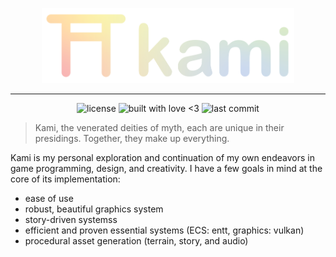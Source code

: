 <p align="center">
  <img alt="Kami Logo" src="assets/kami_logo_banner_gradient.svg" style="width: 80%">   
</p>

<hr>

<p align="center" style="vertical-align: middle">
  <img alt="license" src="https://img.shields.io/github/license/SwampPear/kami.svg">
  <img alt="built with love <3" src="http://ForTheBadge.com/images/badges/built-with-love.svg">
  <img alt="last commit" src="https://img.shields.io/github/last-commit/SwampPear/kami.svg">
</p>

> Kami, the venerated deities of myth, each are unique in their presidings. Together, they make up everything.

Kami is my personal exploration and continuation of my own endeavors in game programming, design, and creativity.
I have a few goals in mind at the core of its implementation:

- ease of use
- robust, beautiful graphics system
- story-driven systemss
- efficient and proven essential systems (ECS: entt, graphics: vulkan)
- procedural asset generation (terrain, story, and audio)
